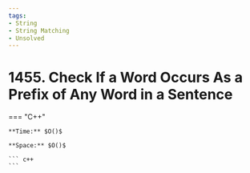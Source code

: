 ```yaml
---
tags:
- String
- String Matching
- Unsolved
---
```



# 1455. Check If a Word Occurs As a Prefix of Any Word in a Sentence

=== "C++"

    **Time:** $O()$

    **Space:** $O()$

    ``` c++
    ```
